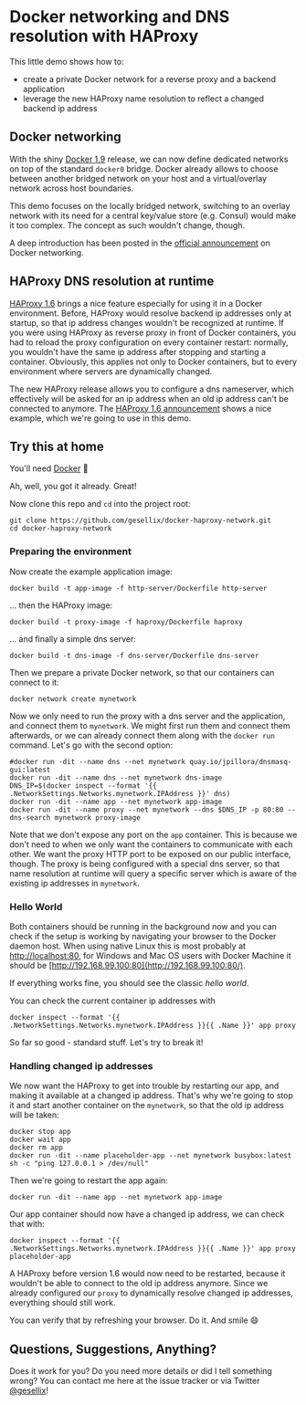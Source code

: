 # Docker networking and DNS resolution with HAProxy

This little demo shows how to:

- create a private Docker network for a reverse proxy and a backend application
- leverage the new HAProxy name resolution to reflect a changed backend ip address


## Docker networking

With the shiny [Docker 1.9](http://blog.docker.com/2015/11/docker-1-9-production-ready-swarm-multi-host-networking/)
release, we can now define dedicated networks on top of the standard `docker0` bridge.
Docker already allows to choose between another bridged network
on your host and a virtual/overlay network across host boundaries.

This demo focuses on the locally bridged network, switching to an overlay network
with its need for a central key/value store (e.g. Consul) would make it too complex.
The concept as such wouldn't change, though.

A deep introduction has been posted in the 
[official announcement](https://blog.docker.com/2015/11/docker-multi-host-networking-ga/) on Docker networking.


## HAProxy DNS resolution at runtime

[HAProxy 1.6](http://www.haproxy.org/) brings a nice feature especially for using it in a Docker environment.
Before, HAProxy would resolve backend ip addresses only at startup, so that ip
address changes wouldn't be recognized at runtime. If you were using HAProxy
as reverse proxy in front of Docker containers, you had to reload the proxy configuration
on every container restart: normally, you wouldn't have the same ip address after
stopping and starting a container. Obviously, this applies not only to Docker containers,
but to every environment where servers are dynamically changed.

The new HAProxy release allows you to configure a dns nameserver,
which effectively will be asked for an ip address when an old ip address
can't be connected to anymore. The [HAProxy 1.6 announcement](http://blog.haproxy.com/2015/10/14/whats-new-in-haproxy-1-6/)
shows a nice example, which we're going to use in this demo.


## Try this at home

You'll need [Docker](http://docs.docker.com/) :whale:

Ah, well, you got it already. Great!

Now clone this repo and `cd` into the project root:

    git clone https://github.com/gesellix/docker-haproxy-network.git
    cd docker-haproxy-network

### Preparing the environment

Now create the example application image:

    docker build -t app-image -f http-server/Dockerfile http-server
    
... then the HAProxy image:

    docker build -t proxy-image -f haproxy/Dockerfile haproxy
    
... and finally a simple dns server:

    docker build -t dns-image -f dns-server/Dockerfile dns-server


Then we prepare a private Docker network, so that our containers can connect to it:

    docker network create mynetwork
    
Now we only need to run the proxy with a dns server and the application, and connect them to `mynetwork`.
We might first run them and connect them afterwards, or we can already connect them
along with the `docker run` command. Let's go with the second option:

    #docker run -dit --name dns --net mynetwork quay.io/jpillora/dnsmasq-gui:latest
    docker run -dit --name dns --net mynetwork dns-image
    DNS_IP=$(docker inspect --format '{{ .NetworkSettings.Networks.mynetwork.IPAddress }}' dns)
    docker run -dit --name app --net mynetwork app-image
    docker run -dit --name proxy --net mynetwork --dns $DNS_IP -p 80:80 --dns-search mynetwork proxy-image

Note that we don't expose any port on the `app` container. This is because we don't need
to when we only want the containers to communicate with each other.
We want the proxy HTTP port to be exposed on our public interface, though.
The proxy is being configured with a special dns server, so that name resolution at runtime
will query a specific server which is aware of the existing ip addresses in `mynetwork`.

### Hello World

Both containers should be running in the background now and you can check if the setup
is working by navigating your browser to the Docker daemon host. When using native Linux
this is most probably at [http://localhost:80](http://localhost:80/), for Windows and Mac OS
users with Docker Machine it should be [http://192.168.99.100:80](http://192.168.99.100:80/).

If everything works fine, you should see the classic _hello world_.

You can check the current container ip addresses with

    docker inspect --format '{{ .NetworkSettings.Networks.mynetwork.IPAddress }}{{ .Name }}' app proxy

So far so good - standard stuff. Let's try to break it!

### Handling changed ip addresses

We now want the HAProxy to get into trouble by restarting our app, and making it available at a changed ip address.
That's why we're going to stop it and start another container on the `mynetwork`, so that
the old ip address will be taken:

    docker stop app
    docker wait app
    docker rm app
    docker run -dit --name placeholder-app --net mynetwork busybox:latest sh -c "ping 127.0.0.1 > /dev/null"
    
Then we're going to restart the app again:

    docker run -dit --name app --net mynetwork app-image

Our app container should now have a changed ip address, we can check that with:

    docker inspect --format '{{ .NetworkSettings.Networks.mynetwork.IPAddress }}{{ .Name }}' app proxy placeholder-app 

A HAProxy before version 1.6 would now need to be restarted, because it wouldn't be able
to connect to the old ip address anymore. Since we already configured our `proxy` to dynamically
resolve changed ip addresses, everything should still work.

You can verify that by refreshing your browser. Do it. And smile :smile:

## Questions, Suggestions, Anything?

Does it work for you? Do you need more details or did I tell something wrong?
You can contact me here at the issue tracker or via Twitter [@gesellix](https://twitter.com/gesellix)!
